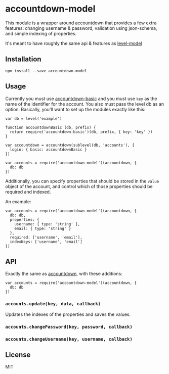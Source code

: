 # accountdown-model

This module is a wrapper around accountdown that provides a few extra features: changing username & password, validation using json-schema, and simple indexing of properties.

It's meant to have roughly the same api & features as [level-model](http://npmjs.org/level-model)

## Installation

```
npm install --save accountdown-model
```

## Usage

Currently you must use [accountdown-basic](http://npmjs.org/accountdown-basic) and you must use `key` as the name of the identifier for the account. You also must pass the level db as an option. Basically, you'll want to set up the modules exactly like this:

```
var db = level('example')

function accountdownBasic (db, prefix) {
  return require('accountdown-basic')(db, prefix, { key: 'key' })
}

var accountdown = accountdown(sublevel(db, 'accounts'), {
  login: { basic: accountdownBasic }
})

var accounts = require('accountdown-model')(accountdown, { 
  db: db
})
```

Additionally, you can specify properties that should be stored in the `value` object of the account, and control which of those properties should be required and indexed.

An example:

```
var accounts = require('accountdown-model')(accountdown, { 
  db: db,
  properties: {
    username: { type: 'string' },
    email: { type: 'string' }
  },
  required: ['username', 'email'],
  indexKeys: ['username', 'email']
})
```

## API

Exactly the same as [accountdown](http://npmjs.org/accountdown), with these additions:

```
var accounts = require('accountdown-model')(accountdown, { 
  db: db
})
```

### `accounts.update(key, data, callback)`

Updates the indexes of the properties and saves the values.

### `accounts.changePassword(key, password, callback)`

### `accounts.changeUsername(key, username, callback)`

## License

MIT
